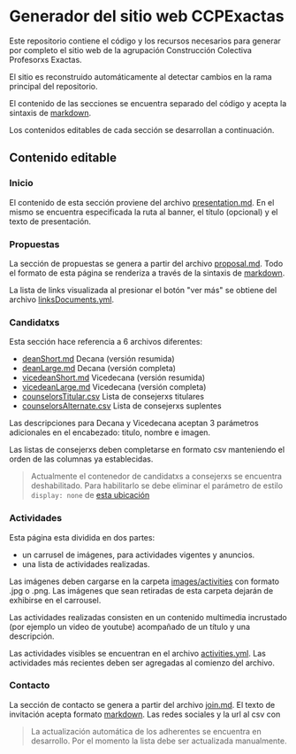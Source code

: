 # Generador del sitio web CCPExactas

Este repositorio contiene el código y los recursos
necesarios para generar por completo el sitio web de la 
agrupación Construcción Colectiva Profesorxs Exactas.

El sitio es reconstruido automáticamente al detectar
cambios en la rama principal del repositorio.

El contenido de las secciones se encuentra separado del
código y acepta la sintaxis de [markdown].

Los contenidos editables de cada sección se desarrollan
a continuación.

## Contenido editable

### Inicio

El contenido de esta sección proviene del archivo
[presentation.md]. En el mismo se encuentra especificada
la ruta al banner, el título (opcional) y el texto de
presentación.

### Propuestas

La sección de propuestas se genera a partir del archivo
[proposal.md]. Todo el formato de esta página se
renderiza a través de la sintaxis de [markdown].

La lista de links visualizada al presionar el botón "ver
más" se obtiene del archivo [linksDocuments.yml].
### Candidatxs

Esta sección hace referencia a 6 archivos diferentes:
- [deanShort.md] Decana (versión resumida)
- [deanLarge.md] Decana (versión completa)
- [vicedeanShort.md] Vicedecana (versión resumida)
- [vicedeanLarge.md] Vicedecana (versión completa)
- [counselorsTitular.csv] Lista de consejerxs titulares
- [counselorsAlternate.csv] Lista de consejerxs suplentes 

Las descripciones para Decana y Vicedecana aceptan 3 parámetros 
adicionales en el encabezado: titulo, nombre e imagen.

Las listas de consejerxs deben completarse en formato
csv manteniendo el orden de las columnas ya establecidas.

> Actualmente el contenedor de candidatxs a consejerxs se
> encuentra deshabilitado. Para habilitarlo se debe eliminar el
> parámetro de estilo `display: none` de [esta ubicación]

### Actividades

Esta página esta dividida en dos partes: 
- un carrusel de imágenes, para actividades vigentes y 
anuncios. 
- una lista de actividades realizadas. 

Las imágenes deben cargarse en la carpeta [images/activities] 
con formato .jpg o .png. Las imágenes que sean retiradas 
de esta carpeta dejarán de exhibirse en el carrousel.

Las actividades realizadas consisten en un contenido
multimedia incrustado (por ejemplo un video de youtube) 
acompañado de un título y una descripción.

Las actividades visibles se encuentran en el archivo
[activities.yml]. Las actividades más recientes deben ser
agregadas al comienzo del archivo.

### Contacto

La sección de contacto se genera a partir del archivo
[join.md]. El texto de invitación acepta formato [markdown].
Las redes sociales y la url al csv con 

> La actualización automática de los adherentes se encuentra
> en desarrollo. Por el momento la lista debe ser actualizada
> manualmente.


[markdown]: https://marked.js.org/demo/
[presentation.md]: ./content/texts/presentation.md
[proposal.md]: ./content/texts/proposal.md
[linksDocuments.yml]: ./content/texts/linksDocuments.yml
[deanShort.md]: ./content/texts/deanShort.md
[deanLarge.md]: ./content/texts/deanLarge.md
[vicedeanShort.md]: ./content/texts/vicedeanShort.md
[vicedeanLarge.md]: ./content/texts/vicedeanLarge.md
[counselorsTitular.csv]: ./content/csvs/counselorsTitular.csv
[counselorsAlternate.csv]: ./content/csvs/counselorsAlternate.csv
[images/activities]: ./build/static/img/activities
[texts/activities]: ./content/texts/activities
[join.md]: ./content/texts/join.md
[activities.yml]: ./content/texts/activities.yml
[esta ubicación]: https://github.com/ccpexactas/website/blob/1e52e5dc7cc1b74fb51e020020b6b8b97d8200b4/src/candidates.js#L117
